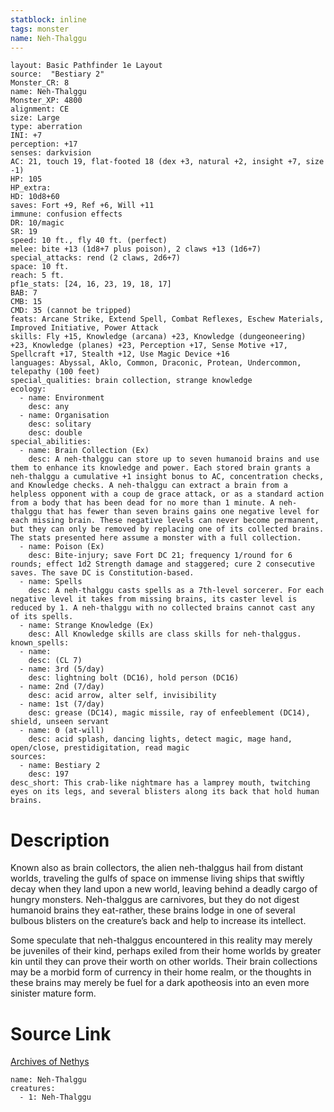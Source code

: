 ```yaml
---
statblock: inline
tags: monster
name: Neh-Thalggu
---
```

```statblock
layout: Basic Pathfinder 1e Layout
source:  "Bestiary 2"
Monster_CR: 8
name: Neh-Thalggu
Monster_XP: 4800
alignment: CE
size: Large
type: aberration
INI: +7
perception: +17
senses: darkvision
AC: 21, touch 19, flat-footed 18 (dex +3, natural +2, insight +7, size -1)
HP: 105
HP_extra: 
HD: 10d8+60
saves: Fort +9, Ref +6, Will +11
immune: confusion effects
DR: 10/magic
SR: 19
speed: 10 ft., fly 40 ft. (perfect)
melee: bite +13 (1d8+7 plus poison), 2 claws +13 (1d6+7)
special_attacks: rend (2 claws, 2d6+7)
space: 10 ft.
reach: 5 ft.
pf1e_stats: [24, 16, 23, 19, 18, 17]
BAB: 7
CMB: 15
CMD: 35 (cannot be tripped)
feats: Arcane Strike, Extend Spell, Combat Reflexes, Eschew Materials, Improved Initiative, Power Attack
skills: Fly +15, Knowledge (arcana) +23, Knowledge (dungeoneering) +23, Knowledge (planes) +23, Perception +17, Sense Motive +17, Spellcraft +17, Stealth +12, Use Magic Device +16
languages: Abyssal, Aklo, Common, Draconic, Protean, Undercommon, telepathy (100 feet)
special_qualities: brain collection, strange knowledge
ecology:
  - name: Environment
    desc: any
  - name: Organisation
    desc: solitary
    desc: double
special_abilities:
  - name: Brain Collection (Ex)
    desc: A neh-thalggu can store up to seven humanoid brains and use them to enhance its knowledge and power. Each stored brain grants a neh-thalggu a cumulative +1 insight bonus to AC, concentration checks, and Knowledge checks. A neh-thalggu can extract a brain from a helpless opponent with a coup de grace attack, or as a standard action from a body that has been dead for no more than 1 minute. A neh-thalggu that has fewer than seven brains gains one negative level for each missing brain. These negative levels can never become permanent, but they can only be removed by replacing one of its collected brains. The stats presented here assume a monster with a full collection.
  - name: Poison (Ex)
    desc: Bite-injury; save Fort DC 21; frequency 1/round for 6 rounds; effect 1d2 Strength damage and staggered; cure 2 consecutive saves. The save DC is Constitution-based.
  - name: Spells
    desc: A neh-thalggu casts spells as a 7th-level sorcerer. For each negative level it takes from missing brains, its caster level is reduced by 1. A neh-thalggu with no collected brains cannot cast any of its spells.
  - name: Strange Knowledge (Ex)
    desc: All Knowledge skills are class skills for neh-thalggus.
known_spells:
  - name:
    desc: (CL 7)
  - name: 3rd (5/day)
    desc: lightning bolt (DC16), hold person (DC16)
  - name: 2nd (7/day)
    desc: acid arrow, alter self, invisibility
  - name: 1st (7/day)
    desc: grease (DC14), magic missile, ray of enfeeblement (DC14), shield, unseen servant
  - name: 0 (at-will)
    desc: acid splash, dancing lights, detect magic, mage hand, open/close, prestidigitation, read magic
sources:
  - name: Bestiary 2
    desc: 197
desc_short: This crab-like nightmare has a lamprey mouth, twitching eyes on its legs, and several blisters along its back that hold human brains.
```
# Description
Known also as brain collectors, the alien neh-thalggus hail from distant worlds, traveling the gulfs of space on immense living ships that swiftly decay when they land upon a new world, leaving behind a deadly cargo of hungry monsters. Neh-thalggus are carnivores, but they do not digest humanoid brains they eat-rather, these brains lodge in one of several bulbous blisters on the creature’s back and help to increase its intellect.

Some speculate that neh-thalggus encountered in this reality may merely be juveniles of their kind, perhaps exiled from their home worlds by greater kin until they can prove their worth on other worlds. Their brain collections may be a morbid form of currency in their home realm, or the thoughts in these brains may merely be fuel for a dark apotheosis into an even more sinister mature form.
# Source Link
[Archives of Nethys](https://aonprd.com/MonsterDisplay.aspx?ItemName=Neh-Thalggu)
```encounter-table
name: Neh-Thalggu
creatures:
  - 1: Neh-Thalggu
```

